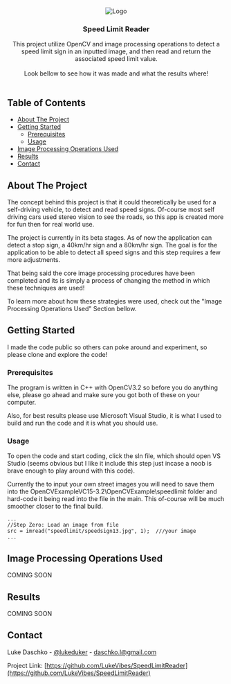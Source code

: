 

<!-- PROJECT LOGO -->
<br />
<p align="center">
    <img src="music.jpg" alt="Logo">
  </a>

  <h3 align="center">Speed Limit Reader</h3>

  <p align="center">
   This project utilize OpenCV and image processing operations to detect a speed limit sign in an inputted image, and then read and return the associated speed limit value. 
    <br />
    <br />
    Look bellow to see how it was made and what the results where!
    <br />
    <br />
  </p>
</p>



<!-- TABLE OF CONTENTS -->
## Table of Contents
* [About The Project](#about-the-project)
* [Getting Started](#getting-started)
  * [Prerequisites](#prerequisites)
  * [Usage](#usage)
* [Image Processing Operations Used](#image-processing-operations-used)
* [Results](#results)
* [Contact](#contact)




<!-- ABOUT THE PROJECT -->
## About The Project
The concept behind this project is that it could theoretically be used for a self-driving vehicle, to detect and read speed signs. Of-course most self driving cars used stereo vision to see the roads, so this app is created more for fun then for real world use.

The project is currently in its beta stages. As of now the application can detect a stop sign, a 40km/hr sign and a 80km/hr sign. The goal is for the application to be able to detect all speed signs and this step requires a few more adjustments. 

That being said the core image processing procedures have been completed and its is simply a process of changing the method in which these techniques are used!

To learn more about how these strategies were used, check out the "Image Processing Operations Used" Section bellow.




<!-- GETTING STARTED -->
## Getting Started
I made the code public so others can poke around and experiment, so please clone and explore the code!



### Prerequisites

The program is written in C++ with OpenCV3.2 so before you do anything else, please go ahead and make sure you got both of these on your computer.

Also, for best results please use Microsoft Visual Studio, it is what I used to build and run the code and it is what you should use.





<!-- USAGE EXAMPLES -->
### Usage
To open the code and start coding, click the sln file, which should open VS Studio (seems obvious but I like it include this step just incase a noob is brave enough to play around with this code).

Currently the to input your own street images you will need to save them into the OpenCVExampleVC15-3.2\OpenCVExample\speedlimit folder and hard-code it being read into the file in the main. This of-course will be much smoother closer to the final build.

    ...
    //Step Zero: Load an image from file
	src = imread("speedlimit/speedsign13.jpg", 1);  ///your image
	...


<!--  image-processing-operations-used -->
## Image Processing Operations Used

COMING SOON


<!-- results -->
## Results
COMING SOON


<!-- CONTACT -->
## Contact

Luke Daschko - [@lukeduker](https://www.instagram.com/lukeduker/) - daschko.l@gmail.com

Project Link: [https://github.com/LukeVibes/SpeedLimitReader](https://github.com/LukeVibes/SpeedLimitReader)









<!-- MARKDOWN LINKS & IMAGES -->
[build-shield]: https://img.shields.io/badge/build-passing-brightgreen.svg?style=flat-square
[contributors-shield]: https://img.shields.io/badge/contributors-1-orange.svg?style=flat-square
[license-shield]: https://img.shields.io/badge/license-MIT-blue.svg?style=flat-square
[license-url]: https://choosealicense.com/licenses/mit
[linkedin-shield]: https://img.shields.io/badge/-LinkedIn-black.svg?style=flat-square&logo=linkedin&colorB=555
[linkedin-url]: https://linkedin.com/in/othneildrew
[product-screenshot]: https://raw.githubusercontent.com/othneildrew/Best-README-Template/master/screenshot.png
